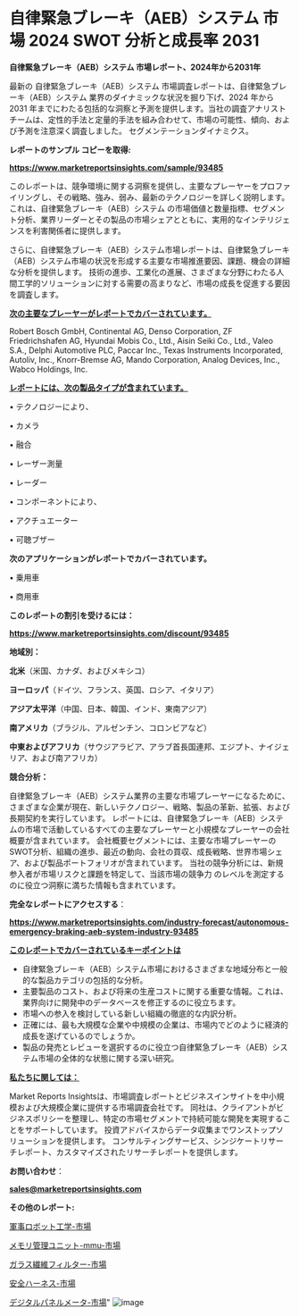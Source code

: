 # 自律緊急ブレーキ（AEB）システム 市場 2024 SWOT 分析と成長率 2031

<strong>自律緊急ブレーキ（AEB）システム 市場レポート、2024年から2031年</strong>

最新の 自律緊急ブレーキ（AEB）システム 市場調査レポートは、自律緊急ブレーキ（AEB）システム 業界のダイナミックな状況を掘り下げ、2024 年から 2031 年までにわたる包括的な洞察と予測を提供します。当社の調査アナリスト チームは、定性的手法と定量的手法を組み合わせて、市場の可能性、傾向、および予測を注意深く調査しました。 セグメンテーションダイナミクス。



<strong>レポートのサンプル コピーを取得:</strong> <a href=https://www.marketreportsinsights.com/sample/93485>

<strong><u>https://www.marketreportsinsights.com/sample/93485</u></strong></a>

このレポートは、競争環境に関する洞察を提供し、主要なプレーヤーをプロファイリングし、その戦略、強み、弱み、最新のテクノロジーを詳しく説明します。 これは、自律緊急ブレーキ（AEB）システム の市場価値と数量指標、セグメント分析、業界リーダーとその製品の市場シェアとともに、実用的なインテリジェンスを利害関係者に提供します。

さらに、自律緊急ブレーキ（AEB）システム市場レポートは、自律緊急ブレーキ（AEB）システム市場の状況を形成する主要な市場推進要因、課題、機会の詳細な分析を提供します。 技術の進歩、工業化の進展、さまざまな分野にわたる人間工学的ソリューションに対する需要の高まりなど、市場の成長を促進する要因を調査します。



<strong><u>次の主要なプレーヤーがレポートでカバーされています。</u></strong>

Robert Bosch GmbH, Continental AG, Denso Corporation, ZF Friedrichshafen AG, Hyundai Mobis Co., Ltd., Aisin Seiki Co., Ltd., Valeo S.A., Delphi Automotive PLC, Paccar Inc., Texas Instruments Incorporated, Autoliv, Inc., Knorr-Bremse AG, Mando Corporation, Analog Devices, Inc., Wabco Holdings, Inc.



<strong><u><b>レポートには、次の製品タイプが含まれています。</b></u></strong>

• テクノロジーにより、

• カメラ

• 融合

• レーザー測量

• レーダー

• コンポーネントにより、

• アクチュエーター

• 可聴ブザー



<strong><b>次のアプリケーションがレポートでカバーされています。</b></strong>

• 乗用車

• 商用車



<strong><b>このレポートの割引を受けるには：</b></strong><a href=https://www.marketreportsinsights.com/discount/93485>

<strong><u>https://www.marketreportsinsights.com/discount/93485</u></strong></a>



<strong>地域別：</strong>



<strong>北米</strong>（米国、カナダ、およびメキシコ）



<strong>ヨーロッパ</strong>（ドイツ、フランス、英国、ロシア、イタリア）



<strong>アジア太平洋</strong>（中国、日本、韓国、インド、東南アジア）



<strong>南アメリカ</strong>（ブラジル、アルゼンチン、コロンビアなど）



<strong>中東およびアフリカ</strong>（サウジアラビア、アラブ首長国連邦、エジプト、ナイジェリア、および南アフリカ）



<strong>競合分析：</strong>

自律緊急ブレーキ（AEB）システム業界の主要な市場プレーヤーになるために、さまざまな企業が現在、新しいテクノロジー、戦略、製品の革新、拡張、および長期契約を実行しています。 レポートには、自律緊急ブレーキ（AEB）システムの市場で活動しているすべての主要なプレーヤーと小規模なプレーヤーの会社概要が含まれています。 会社概要セグメントには、主要な市場プレーヤーのSWOT分析、組織の進歩、最近の動向、会社の買収、成長戦略、世界市場シェア、および製品ポートフォリオが含まれています。 当社の競争分析には、新規参入者が市場リスクと課題を特定して、当該市場の競争力 のレベルを測定するのに役立つ洞察に満ちた情報も含まれています。



<strong>完全なレポートにアクセスする</strong>：

<a href=https://www.marketreportsinsights.com/industry-forecast/autonomous-emergency-braking-aeb-system-industry-93485>

<strong><u>https://www.marketreportsinsights.com/industry-forecast/autonomous-emergency-braking-aeb-system-industry-93485</u></strong></a>



<strong><u><b>このレポートでカバーされているキーポイントは</b></u></strong>
<ul>
  <li>自律緊急ブレーキ（AEB）システム市場におけるさまざまな地域分布と一般的な製品カテゴリの包括的な分析。</li>
  <li>主要製品のコスト、および将来の生産コストに関する重要な情報。これは、業界向けに開発中のデータベースを修正するのに役立ちます。</li>
  <li>市場への参入を検討している新しい組織の徹底的な内訳分析。</li>
  <li>正確には、最も大規模な企業や中規模の企業は、市場内でどのように経済的成長を遂げているのでしょうか。</li>
  <li>製品の発売とレビューを選択するのに役立つ自律緊急ブレーキ（AEB）システム市場の全体的な状態に関する深い研究。</li>
</ul>


<strong><u><b>私たちに関しては：</b></u></strong>

Market Reports Insightsは、市場調査レポートとビジネスインサイトを中小規模および大規模企業に提供する市場調査会社です。 同社は、クライアントがビジネスポリシーを整理し、特定の市場セグメントで持続可能な開発を実現することをサポートしています。 投資アドバイスからデータ収集までワンストップソリューションを提供します。 コンサルティングサービス、シンジケートリサーチレポート、カスタマイズされたリサーチレポートを提供します。



<strong><b>お問い合わせ</b></strong>：

<a href=mailto:sales@marketreportsinsights.com>

<strong><u>sales@marketreportsinsights.com</u></strong></a>



<strong>その他のレポート:</strong>

<a href=https://www.linkedin.com/pulse/軍事ロボット工学-市場-2023-最新の-cagr-および成長分析-2030-dpynf/>軍事ロボット工学-市場</a>

<a href=https://www.linkedin.com/pulse/メモリ管理ユニット-mmu-市場-2023-推進要因と成長機会-2030-js8kf/>メモリ管理ユニット-mmu-市場</a>

<a href=https://www.linkedin.com/pulse/ガラス繊維フィルター-市場-2023-推進要因と成長機会-2030-analytics-achievers-24-analysis-wsiaf/>ガラス繊維フィルター-市場</a>

<a href=https://www.linkedin.com/pulse/安全ハーネス-市場-2023-競争分析と事業成長-2030-market-maverick-diaries-24-analysi-29rgf/>安全ハーネス-市場</a>

<a href=https://www.linkedin.com/pulse/デジタルパネルメータ-市場-2023-swot-分析と最新イノベーション-t3p5f/>デジタルパネルメータ-市場</a>"
![image](https://github.com/gayatriri2/Market-Trends/assets/166717496/9c072a6d-897d-4f42-b08c-516c70962aee)
